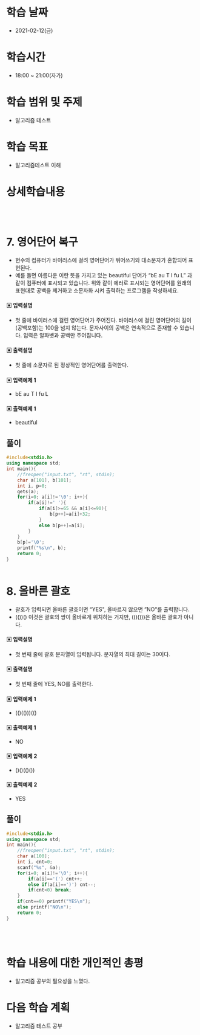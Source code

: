 # 학습 날짜  

* 2021-02-12(금)  



# 학습시간

* 18:00 ~ 21:00(자가)



# 학습 범위 및 주제 

* 알고리즘 테스트



# 학습 목표

* 알고리즘테스트 이해



# 상세학습내용

<br/><br/>

# 7. 영어단어 복구

* 현수의 컴퓨터가 바이러스에 걸려 영어단어가 뛰어쓰기와 대소문자가 혼합되어 표현된다.
* 예를 들면 아름다운 이란 뜻을 가지고 있는 beautiful 단어가 “bE au T I fu L” 과 같이 컴퓨터에 표시되고 있습니다. 위와 같이 에러로 표시되는 영어단어를 원래의 표현대로 공백을 제거하고 소문자화 시켜 출력하는 프로그램을 작성하세요.

#### ▣ 입력설명

* 첫 줄에 바이러스에 걸린 영어단어가 주어진다. 바이러스에 걸린 영어단어의 길이(공백포함)는 100을 넘지 않는다. 문자사이의 공백은 연속적으로 존재할 수 있습니다. 입력은 알파벳과 공백만 주어집니다.

#### ▣ 출력설명

* 첫 줄에 소문자로 된 정상적인 영어단어를 출력한다.

#### ▣ 입력예제 1

* bE au T I fu L

#### ▣ 출력예제 1

* beautiful

## 풀이

```c++
#include<stdio.h>
using namespace std;
int main(){
	//freopen("input.txt", "rt", stdin);
	char a[101], b[101];
	int i, p=0;
	gets(a);
	for(i=0; a[i]!='\0'; i++){
		if(a[i]!=' '){
			if(a[i]>=65 && a[i]<=90){
				b[p++]=a[i]+32;
			}
			else b[p++]=a[i];
		}
	}
	b[p]='\0';
	printf("%s\n", b);	
	return 0;
}
	
```

# 8. 올바른 괄호

* 괄호가 입력되면 올바른 괄호이면 “YES", 올바르지 않으면 ”NO"를 출력합니다.
* (())() 이것은 괄호의 쌍이 올바르게 위치하는 거지만, (()()))은 올바른 괄호가 아니다.

#### ▣ 입력설명

* 첫 번째 줄에 괄호 문자열이 입력됩니다. 문자열의 최대 길이는 30이다.

####  ▣ 출력설명

*  첫 번째 줄에 YES, NO를 출력한다.

#### ▣ 입력예제 1

*  (()(()))(()

#### ▣ 출력예제 1

*  NO

#### ▣ 입력예제 2

*  ()()(()())

#### ▣ 출력예제 2

*  YES

## 풀이

```c++
#include<stdio.h>
using namespace std;
int main(){
	//freopen("input.txt", "rt", stdin);
	char a[100];
	int i, cnt=0;
	scanf("%s", &a);
	for(i=0; a[i]!='\0'; i++){
		if(a[i]=='(') cnt++;
		else if(a[i]==')') cnt--;
		if(cnt<0) break;
	}
	if(cnt==0) printf("YES\n");
	else printf("NO\n");
	return 0;
}
```

<br/>

<br/>

# 학습 내용에 대한 개인적인 총평

*  알고리즘 공부의 필요성을 느꼈다.



# 다음 학습 계획 

* 알고리즘 테스트 공부

  


